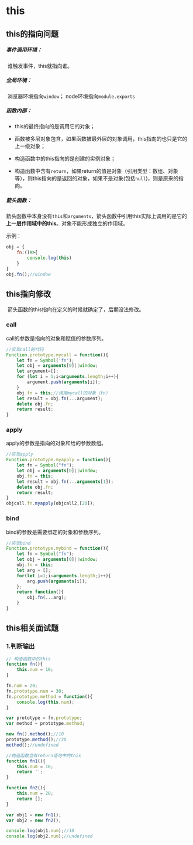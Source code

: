 # this

## this的指向问题

##### 事件调用环境：

​         谁触发事件，this就指向谁。

##### 全局环境：

​         浏览器环境指向`window`； node环境指向`module.exports`

##### 函数内部：

   * this的最终指向的是调用它的对象；

* 函数被多层对象包含，如果函数被最外层的对象调用，this指向的也只是它的上一级对象；

* 构造函数中的this指向的是创建的实例对象；

* 构造函数中含有`return`，如果return的值是对象（引用类型：数组、对象等），则this指向的是返回的对象，如果不是对象(包括`null`)，则是原来的指向。

##### 箭头函数：

​        箭头函数中本身没有`this`和`arguments`，箭头函数中引用this实际上调用的是它的**上一层作用域中的this**。对象不能形成独立的作用域。

示例：

```js
obj = {
    fn:()=>{
        console.log(this)
    }
}
obj.fn();//window
```

## this指向修改

​         箭头函数的this指向在定义的时候就确定了，后期没法修改。

### call

call的参数是指向的对象和赋值的参数序列。

```js
//实现call的代码
Function.prototype.mycall = function(){
    let fn = Symbol('fn');
    let obj = arguments[0]||window;
    let argument=[];
    for (let i = 1;i<arguments.length;i++){
        argument.push(arguments[i]);
    }
    obj.fn = this;//调用mycall的对象（fn）
    let result = obj.fn(...argument);
    delete obj.fn;
    return result;
}
```

### apply

apply的参数是指向的对象和给的参数数组。

```js
//实现apply
Function.prototype.myapply = function(){
    let fn = Symbol("fn");
    let obj = arguments[0]||window;
    obj.fn = this;
    let result = obj.fn(...arguments[1]);
    delete obj.fn;
    return result;
}
objcall.fn.myapply(objcall2,[20]);
```

### bind

bind的参数是需要绑定的对象和参数序列。

```js
//实现bind
Function.prototype.mybind = function(){
    let fn = Symbol("fn");
    let obj = arguments[0]||window;
    obj.fn = this;
    let arg = [];
    for(let i=1;i<arguments.length;i++){
        arg.push(arguments[i]);
    };
    return function(){
        obj.fn(...arg);
    }
}
```

## this相关面试题

### 1.判断输出

```js
// 构造函数中的this
function fn(){
    this.num = 10;
}

fn.num = 20;
fn.prototype.num = 30;
fn.prototype.method = function(){
    console.log(this.num);
}

var prototype = fn.prototype;
var method = prototype.method;

new fn().method();//10
prototype.method();//30
method();//undefined

//构造函数含有return语句中的this
function fn1(){
    this.num = 10;
    return '';
}

function fn2(){
    this.num = 20;
    return [];
}

var obj1 = new fn1();
var obj2 = new fn2();

console.log(obj1.num);//10
console.log(obj2.num);//undefined
```











